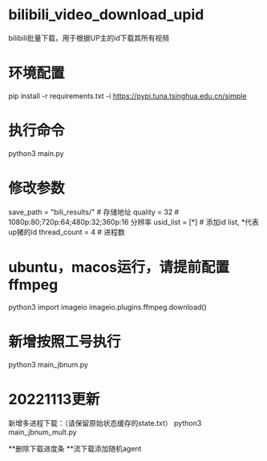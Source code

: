 # bilibili_video_download_upid
bilibili批量下载，用于根据UP主的id下载其所有视频
# 环境配置
pip install -r requirements.txt -i https://pypi.tuna.tsinghua.edu.cn/simple
# 执行命令
python3 main.py
# 修改参数
save_path = "bili_results/" # 存储地址
quality = 32 # 1080p:80;720p:64;480p:32;360p:16 分辨率
usid_list = [*] # 添加id list, *代表up猪的id
thread_count = 4 # 进程数
# ubuntu，macos运行，请提前配置ffmpeg
python3
import imageio
imageio.plugins.ffmpeg.download()

# 新增按照工号执行
python3 main_jbnum.py

# 20221113更新
新增多进程下载：（请保留原始状态缓存的state.txt）
python3 main_jbnum_mult.py

**删除下载进度条
**流下载添加随机agent

